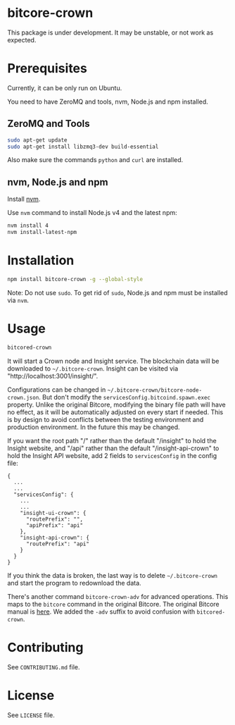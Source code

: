 bitcore-crown
=============

This package is under development. It may be unstable, or not work as expected.

Prerequisites
=============

Currently, it can be only run on Ubuntu.

You need to have ZeroMQ and tools, nvm, Node.js and npm installed.

ZeroMQ and Tools
----------------

```bash
sudo apt-get update
sudo apt-get install libzmq3-dev build-essential
```

Also make sure the commands `python` and `curl` are installed.

nvm, Node.js and npm
--------------------

Install [nvm](https://github.com/creationix/nvm).

Use `nvm` command to install Node.js v4 and the latest npm:

```bash
nvm install 4
nvm install-latest-npm
```

Installation
============

```bash
npm install bitcore-crown -g --global-style
```

Note: Do not use `sudo`. To get rid of `sudo`, Node.js and npm must be installed via `nvm`.

Usage
=====

```bash
bitcored-crown
```

It will start a Crown node and Insight service. The blockchain data will be downloaded to `~/.bitcore-crown`. Insight can be visited via "http://localhost:3001/insight/".

Configurations can be changed in `~/.bitcore-crown/bitcore-node-crown.json`. But don't modify the `servicesConfig.bitcoind.spawn.exec` property. Unlike the original Bitcore, modifying the binary file path will have no effect, as it will be automatically adjusted on every start if needed. This is by design to avoid conflicts between the testing environment and production environment. In the future this may be changed.

If you want the root path "/" rather than the default "/insight" to hold the Insight website, and "/api" rather than the default "/insight-api-crown" to hold the Insight API website, add 2 fields to `servicesConfig` in the config file:

```
{
  ...
  ...
  "servicesConfig": {
    ...
    ...
    "insight-ui-crown": {
      "routePrefix": "",
      "apiPrefix": "api"
    },
    "insight-api-crown": {
      "routePrefix": "api"
    }
  }
}
```

If you think the data is broken, the last way is to delete `~/.bitcore-crown` and start the program to redownload the data.

There's another command `bitcore-crown-adv` for advanced operations. This maps to the `bitcore` command in the original Bitcore. The original Bitcore manual is [here](https://bitcore.io/). We added the `-adv` suffix to avoid confusion with `bitcored-crown`.

Contributing
============

See `CONTRIBUTING.md` file.

License
=======

See `LICENSE` file.
